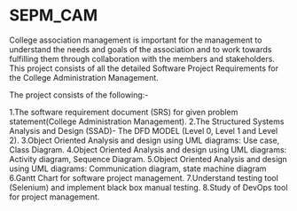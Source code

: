 # SEPM_CAM
College association management is important for the management to understand the needs and goals of the association and to work towards fulfilling them through collaboration with the members and stakeholders. 
This project consists of all the detailed Software Project Requirements for the College Administration Management.

The project consists of the following:-

1.The software requirement document (SRS) for given problem statement(College Administration Management).
2.The Structured Systems Analysis and Design (SSAD)- The DFD MODEL (Level 0, Level 1 and Level 2).
3.Object Oriented Analysis and design using UML diagrams: Use case, Class Diagram.
4.Object Oriented Analysis and design using UML diagrams: Activity diagram, Sequence Diagram.
5.Object Oriented Analysis and design using UML diagrams: Communication diagram, state machine diagram
6.Gantt Chart for software project management.
7.Understand testing tool (Selenium) and implement black box manual testing.
8.Study of DevOps tool for  project management. 
